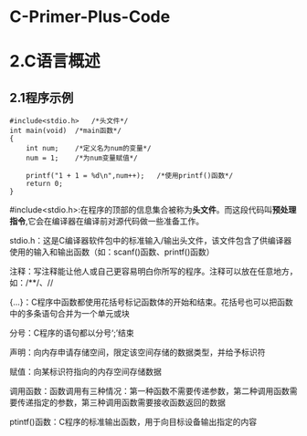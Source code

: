 # C-Primer-Plus-Code
# 2.C语言概述
## 2.1程序示例

```
#include<stdio.h>   /*头文件*/
int main(void)  /*main函数*/
{
    int num;    /*定义名为num的变量*/
    num = 1;    /*为num变量赋值*/
    
    printf("1 + 1 = %d\n",num++);   /*使用printf()函数*/
    return 0;
}
```
#include<stdio.h>:在程序的顶部的信息集合被称为**头文件**。而这段代码叫**预处理指令**,它会在编译器在编译前对源代码做一些准备工作。 

stdio.h：这是C编译器软件包中的标准输入/输出头文件，该文件包含了供编译器使用的输入和输出函数（如：scanf()函数、printf()函数）    

注释：写注释能让他人或自己更容易明白你所写的程序。注释可以放在任意地方，如：/**/、//

{...}：C程序中函数都使用花括号标记函数体的开始和结束。花括号也可以把函数中的多条语句合并为一个单元或块

分号：C程序的语句都以分号‘;’结束

声明：向内存申请存储空间，限定该空间存储的数据类型，并给予标识符

赋值：向某标识符指向的内存空间存储数据

调用函数：函数调用有三种情况：第一种函数不需要传递参数，第二种调用函数需要传递指定的参数，第三种调用函数需要接收函数返回的数据

ptintf()函数：C程序的标准输出函数，用于向目标设备输出指定的内容


